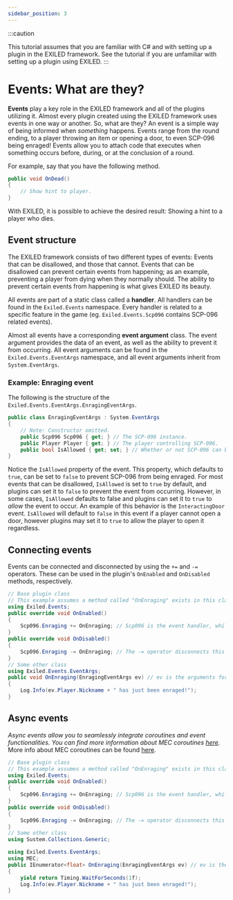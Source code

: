 ```yaml
---
sidebar_position: 3
---
```


:::caution

This tutorial assumes that you are familiar with C# and with setting up a plugin in the EXILED framework. See the tutorial if you are unfamiliar with setting up a plugin using EXILED.
:::

# Events: What are they?
**Events** play a key role in the EXILED framework and all of the plugins utilizing it. Almost every plugin created using the EXILED framework uses events in one way or another. So, what are they? An event is a simple way of being informed when *something* happens. Events range from the round ending, to a player throwing an item or opening a door, to even SCP-096 being enraged! Events allow you to attach code that executes when something occurs before, during, or at the conclusion of a round.

For example, say that you have the following method.

```cs
public void OnDead()
{
    // Show hint to player.
}
```

With EXILED, it is possible to achieve the desired result: Showing a hint to a player who dies.

## Event structure
The EXILED framework consists of two different types of events: Events that can be disallowed, and those that cannot. Events that can be disallowed can prevent certain events from happening; as an example, preventing a player from dying when they normally should. The ability to prevent certain events from happening is what gives EXILED its beauty.

All events are part of a static class called a **handler**. All handlers can be found in the `Exiled.Events` namespace. Every handler is related to a specific feature in the game (eg. `Exiled.Events.Scp096` contains SCP-096 related events).

Almost all events have a corresponding **event argument** class. The event argument provides the data of an event, as well as the ability to prevent it from occurring. All event arguments can be found in the `Exiled.Events.EventArgs` namespace, and all event arguments inherit from `System.EventArgs`.

### Example: Enraging event
The following is the structure of the `Exiled.Events.EventArgs.EnragingEventArgs`.
```cs
public class EnragingEventArgs : System.EventArgs
{
    // Note: Constructor omitted.
    public Scp096 Scp096 { get; } // The SCP-096 instance.
    public Player Player { get; } // The player controlling SCP-096.
    public bool IsAllowed { get; set; } // Whether or not SCP-096 can be enraged.
}
```
Notice the `IsAllowed` property of the event. This property, which defaults to `true`, can be set to `false` to prevent SCP-096 from being enraged. For most events that can be disallowed, `IsAllowed` is set to `true` by default, and plugins can set it to `false` to prevent the event from occurring. However, in some cases, `IsAllowed` defaults to false and plugins can set it to `true` to *allow* the event to occur. An example of this behavior is the `InteractingDoor` event. `IsAllowed` will default to `false` in this event if a player cannot open a door, however plugins may set it to `true` to allow the player to open it regardless.

## Connecting events
Events can be connected and disconnected by using the `+=` and `-=` operators. These can be used in the plugin's `OnEnabled` and `OnDisabled` methods, respectively.
```cs
// Base plugin class
// This example assumes a method called "OnEnraging" exists in this class. For best practice, you should create a new class to handle events.
using Exiled.Events;
public override void OnEnabled()
{
    Scp096.Enraging += OnEnraging; // Scp096 is the event handler, while Enraging is the name of the event. The += operator connects this event to the provided method.
}
public override void OnDisabled()
{
    Scp096.Enraging -= OnEnraging; // The -= operator disconnects this event from the provided method.
}
// Some other class
using Exiled.Events.EventArgs;
public void OnEnraging(EnragingEventArgs ev) // ev is the arguments for the event. Every event has a different argument class with different parameters, so make sure to check its documentation.
{
    Log.Info(ev.Player.Nickname + " has just been enraged!");
}
```

## Async events

_Async events allow you to seamlessly integrate coroutines and event functionalities.
You can find more information about MEC coroutines [here](https://github.com/Exiled-Team/EXILED#mec-coroutines)._
More info about MEC coroutines can be found [here](https://github.com/Exiled-Team/EXILED#mec-coroutines).
```cs
// Base plugin class
// This example assumes a method called "OnEnraging" exists in this class. For best practice, you should create a new class to handle events.
using Exiled.Events;
public override void OnEnabled()
{
    Scp096.Enraging += OnEnraging; // Scp096 is the event handler, while Enraging is the name of the event. The += operator connects this event to the provided method.
}
public override void OnDisabled()
{
    Scp096.Enraging -= OnEnraging; // The -= operator disconnects this event from the provided method.
}
// Some other class
using Sustem.Collections.Generic;

using Exiled.Events.EventArgs;
using MEC;
public IEnumerator<float> OnEnraging(EnragingEventArgs ev) // ev is the arguments for the event. Every event has a different argument class with different parameters, so make sure to check its documentation.
{
    yield return Timing.WaitForSeconds(1f);
    Log.Info(ev.Player.Nickname + " has just been enraged!");
}
```
